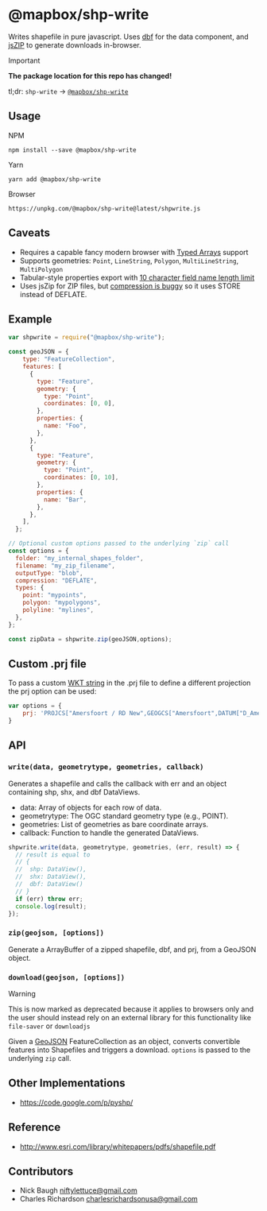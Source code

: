 # @mapbox/shp-write

Writes shapefile in pure javascript. Uses [dbf](https://github.com/tmcw/dbf)
for the data component, and [jsZIP](http://stuk.github.io/jszip/) to generate downloads in-browser.

> [!IMPORTANT]  
> **The package location for this repo has changed!**
>
> tl;dr: `shp-write` -> [`@mapbox/shp-write`](https://www.npmjs.com/package/@mapbox/shp-write)


## Usage

NPM

    npm install --save @mapbox/shp-write
  
Yarn

    yarn add @mapbox/shp-write

Browser

    https://unpkg.com/@mapbox/shp-write@latest/shpwrite.js

## Caveats

- Requires a capable fancy modern browser with [Typed Arrays](http://caniuse.com/#feat=typedarrays)
  support
- Supports geometries: `Point`, `LineString`, `Polygon`, `MultiLineString`, `MultiPolygon`
- Tabular-style properties export with [10 character field name length limit](https://en.wikipedia.org/wiki/Shapefile#:~:text=Maximum%20length%20of%20field%20names%20is%2010%20characters) 
- Uses jsZip for ZIP files, but [compression is buggy](https://github.com/Stuk/jszip/issues/53) so it uses STORE instead of DEFLATE.

## Example

```js
var shpwrite = require("@mapbox/shp-write");

const geoJSON = {
    type: "FeatureCollection",
    features: [
      {
        type: "Feature",
        geometry: {
          type: "Point",
          coordinates: [0, 0],
        },
        properties: {
          name: "Foo",
        },
      },
      {
        type: "Feature",
        geometry: {
          type: "Point",
          coordinates: [0, 10],
        },
        properties: {
          name: "Bar",
        },
      },
    ],
  };

// Optional custom options passed to the underlying `zip` call 
const options = {
  folder: "my_internal_shapes_folder",
  filename: "my_zip_filename",
  outputType: "blob",
  compression: "DEFLATE",
  types: {
    point: "mypoints",
    polygon: "mypolygons",
    polyline: "mylines",
  },
};

const zipData = shpwrite.zip(geoJSON,options);
```

## Custom .prj file
To pass a custom [WKT string](http://www.opengeospatial.org/standards/wkt-crs) in the .prj file to define a different projection the prj option can be used:

```js
var options = {
    prj: 'PROJCS["Amersfoort / RD New",GEOGCS["Amersfoort",DATUM["D_Amersfoort",SPHEROID["Bessel_1841",6377397.155,299.1528128]],PRIMEM["Greenwich",0],UNIT["Degree",0.017453292519943295]],PROJECTION["Stereographic_North_Pole"],PARAMETER["standard_parallel_1",52.15616055555555],PARAMETER["central_meridian",5.38763888888889],PARAMETER["scale_factor",0.9999079],PARAMETER["false_easting",155000],PARAMETER["false_northing",463000],UNIT["Meter",1]]'
}
```

## API

### `write(data, geometrytype, geometries, callback)`

Generates a shapefile and calls the callback with err and an object containing shp, shx, and dbf DataViews.

* data: Array of objects for each row of data.
* geometrytype: The OGC standard geometry type (e.g., POINT).
* geometries: List of geometries as bare coordinate arrays.
* callback: Function to handle the generated DataViews.
  
```js
shpwrite.write(data, geometrytype, geometries, (err, result) => {
  // result is equal to
  // {
  //  shp: DataView(),
  //  shx: DataView(),
  //  dbf: DataView()
  // }
  if (err) throw err;
  console.log(result);
});
```

### `zip(geojson, [options])`

Generate a ArrayBuffer of a zipped shapefile, dbf, and prj, from a GeoJSON
object.

### `download(geojson, [options])`

> [!WARNING]  
> This is now marked as deprecated because it applies to browsers only and the
user should instead rely on an external library for this functionality like
`file-saver` or `downloadjs`

Given a [GeoJSON](http://geojson.org/) FeatureCollection as an object, converts convertible features into Shapefiles and triggers a download. `options` is passed to the underlying `zip` call. 

## Other Implementations

- https://code.google.com/p/pyshp/

## Reference

- http://www.esri.com/library/whitepapers/pdfs/shapefile.pdf

## Contributors

- Nick Baugh <niftylettuce@gmail.com>
- Charles Richardson <charlesrichardsonusa@gmail.com>
